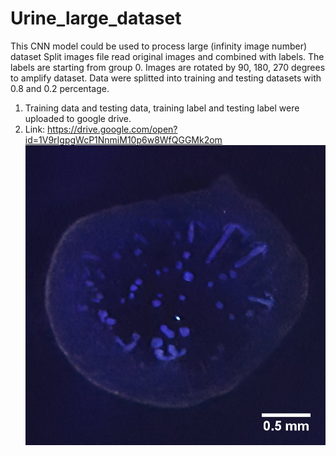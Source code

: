 # Urine_large_dataset
 This CNN model could be used to process large (infinity image number) dataset
 Split images file read original images and combined with labels. The labels are starting from group 0. Images are rotated by 90, 180, 270 degrees to amplify dataset. Data were splitted into training and testing datasets with 0.8 and 0.2 percentage.
1. Training data and testing data, training label and testing label were uploaded to google drive.
2. Link: https://drive.google.com/open?id=1V9rIgpgWcP1NnmiM10p6w8WfQGGMk2om
![](Images/001.jpg)
